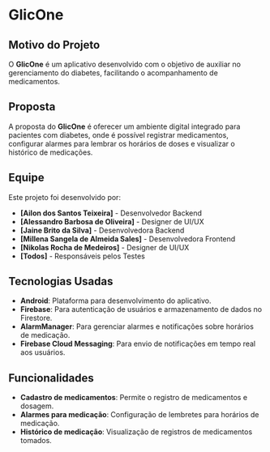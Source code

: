# GlicOne

## Motivo do Projeto
O **GlicOne** é um aplicativo desenvolvido com o objetivo de auxiliar no gerenciamento do diabetes, facilitando o acompanhamento de medicamentos.

## Proposta
A proposta do **GlicOne** é oferecer um ambiente digital integrado para pacientes com diabetes, onde é possível registrar medicamentos, configurar alarmes para lembrar os horários de doses e visualizar o histórico de medicações.

## Equipe
Este projeto foi desenvolvido por:
- **[Ailon dos Santos Teixeira]** - Desenvolvedor Backend
- **[Alessandro Barbosa de Oliveira]** - Designer de UI/UX
- **[Jaine Brito da Silva]** - Desenvolvedora Backend
- **[Millena Sangela de Almeida Sales]** - Desenvolvedora Frontend
- **[Nikolas Rocha de Medeiros]** - Designer de UI/UX
- **[Todos]** - Responsáveis pelos Testes

## Tecnologias Usadas
- **Android**: Plataforma para desenvolvimento do aplicativo.
- **Firebase**: Para autenticação de usuários e armazenamento de dados no Firestore.
- **AlarmManager**: Para gerenciar alarmes e notificações sobre horários de medicação.
- **Firebase Cloud Messaging**: Para envio de notificações em tempo real aos usuários.

## Funcionalidades
- **Cadastro de medicamentos**: Permite o registro de medicamentos e dosagem.
- **Alarmes para medicação**: Configuração de lembretes para horários de medicação.
- **Histórico de medicação**: Visualização de registros de medicamentos tomados.
